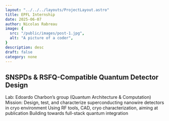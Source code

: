 ```yaml
---
layout: "../../../layouts/ProjectLayout.astro"
title: EPFL Internship
date: 2025-06-07
author: Nicolas Rabreau
image: {
  src: "/public/images/post-1.jpg",
  alt: "A picture of a coder",
}
description: desc
draft: false
category: none
---
```


## SNSPDs & RSFQ-Compatible Quantum Detector Design

Lab: Edoardo Charbon’s group (Quantum Architecture & Computation)
Mission: Design, test, and characterize superconducting nanowire detectors in cryo environment
Using RF tools, CAD, cryo characterization, aiming at publication
Building towards full-stack quantum integration